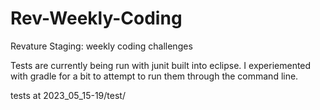 # Rev-Weekly-Coding
Revature Staging: weekly coding challenges

Tests are currently being run with junit built into eclipse. I experiemented with gradle for a bit to attempt to run them through the command line. 

tests at 2023_05_15-19/test/